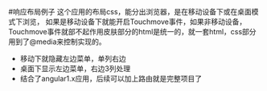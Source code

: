 #响应布局例子
这个应用的布局css，能分出浏览器，是在移动设备下或在桌面模式下浏览，
如果是移动设备下就能开启Touchmove事件，如果非移动设备，Touchmove事件就部不起作用皮肤部分的html是统一的，就一套html，css部分用到了@media来控制实现的。

* 移动下就隐藏左边菜单，单列右边
* 桌面下显示左边菜单，右边3列处理
* 结合了angular1.x应用，后续可以加上路由就是完整项目了